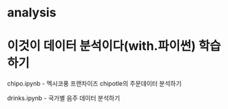 # analysis

# 이것이 데이터 분석이다(with.파이썬) 학습하기

chipo.ipynb - 멕시코풍 프랜차이즈 chipotle의 주문데이터 분석하기

drinks.ipynb - 국가별 음주 데이터 분석하기

